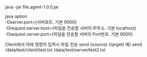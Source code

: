 java -jar file.agent-1.0.0.jar  
  
  
java option  
-Dserver.port={서버포트. 기본 9000}  
-Drequest.server.host={파일을 전송할 서버의 IP주소. 기본 localhost}  
-Drequest.server.port={파일을 전송할 서버의 Port번호. 기본 9000}  
  
   
Client에서 아래 명령어 입력시 파일 전송
send {source} {target}
예) send /data/test/client/test.txt /data/test/server/test2.txt 
